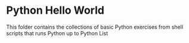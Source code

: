 # Python Hello World
This folder contains the collections of basic Python exercises from shell scripts that runs Python up to Python List
